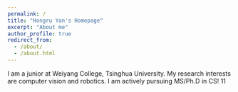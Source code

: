 ```yaml
---
permalink: /
title: "Hongru Yan's Homepage"
excerpt: "About me"
author_profile: true
redirect_from: 
  - /about/
  - /about.html
---
```


I am a junior at Weiyang College, Tsinghua University. My research interests are computer vision and robotics. I am actively pursuing MS/Ph.D in CS!
11

